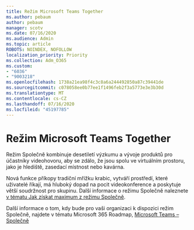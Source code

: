 ```yaml
---
title: Režim Microsoft Teams Together
ms.author: pebaum
author: pebaum
manager: scotv
ms.date: 07/16/2020
ms.audience: Admin
ms.topic: article
ROBOTS: NOINDEX, NOFOLLOW
localization_priority: Priority
ms.collection: Adm_O365
ms.custom:
- "6036"
- "9003218"
ms.openlocfilehash: 1738a21ea98f4c3c8a6a244492850a87c39441de
ms.sourcegitcommit: c078058ee0b77ee1f1496feb2f3a5773e3e3b30d
ms.translationtype: MT
ms.contentlocale: cs-CZ
ms.lasthandoff: 07/16/2020
ms.locfileid: "45197785"
---
```

# <a name="microsoft-teams-together-mode"></a>Režim Microsoft Teams Together

Režim Společně kombinuje desetiletí výzkumu a vývoje produktů pro účastníky videohovoru, aby se zdálo, že jsou spolu ve virtuálním prostoru, jako je hlediště, zasedací místnost nebo kavárna. 

Nová funkce příkopy tradiční mřížku krabic, vytváří prostředí, které uživatelé říkají, má hluboký dopad na pocit videokonference a poskytuje větší soudržnost pro skupinu. Další informace o režimu Společně naleznete [v tématu Jak získat maximum z režimu Společně](https://techcommunity.microsoft.com/t5/microsoft-teams-blog/how-to-get-the-most-from-together-mode/ba-p/1509496).  

Další informace o tom, kdy bude pro vaši organizaci k dispozici režim Společně, najdete v tématu Microsoft 365 Roadmap, [Microsoft Teams – Společně](https://www.microsoft.com/microsoft-365/roadmap?featureid=65942)